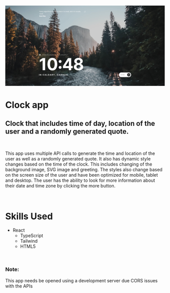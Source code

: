 ![](public/Screenshot%202022-07-03%20at%2011-07-09%20Clock%20App.png)

# Clock app

## Clock that includes time of day, location of the user and a randomly generated quote.

&ensp;

This app uses multiple API calls to generate the time and location of the user as well as a randomly generated quote. It also has dynamic style changes based on the time of the clock. This includes changing of the background image, SVG image and greeting. The styles also change based on the screen size of the user and have been optimized for mobile, tablet and desktop.
The user has the ability to look for more information about their date and time zone by clicking the more button.

&ensp;

# Skills Used

- React
  - TypeScript
  - Tailwind
  - HTML5

&ensp;

### Note:

This app needs be opened using a development server due CORS issues with the APIs
